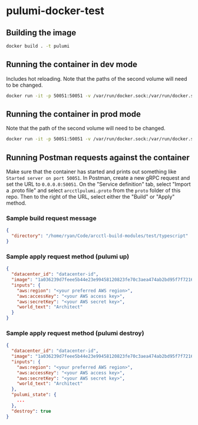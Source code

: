 # pulumi-docker-test

## Building the image

```sh
docker build . -t pulumi
```

## Running the container in dev mode

Includes hot reloading. Note that the paths of the second volume will need to be changed.

```sh
docker run -it -p 50051:50051 -v /var/run/docker.sock:/var/run/docker.sock -v /home/ryan/Code/arcctl-build-modules/test/yaml:/home/ryan/Code/arcctl-build-modules/test/yaml pulumi sh -c "npm run dev"
```

## Running the container in prod mode

Note that the path of the second volume will need to be changed.

```sh
docker run -it -p 50051:50051 -v /var/run/docker.sock:/var/run/docker.sock -v /home/ryan/Code/arcctl-build-modules/test/yaml:/home/ryan/Code/arcctl-build-modules/test/yaml pulumi sh -c "npm run start"
```

## Running Postman requests against the container

Make sure that the container has started and prints out something like `Started server on port 50051`. In Postman, create a new gRPC request and set the URL to `0.0.0.0:50051`. On the "Service definition" tab, select "Import a .proto file" and select `arcctlpulumi.proto` from the `proto` folder of this repo. Then to the right of the URL, select either the "Build" or "Apply" method. 

### Sample build request message

```json
{
  "directory": "/home/ryan/Code/arcctl-build-modules/test/typescript"
}
```

### Sample apply request method (pulumi up)

```json
{
  "datacenter_id": "datacenter-id",
  "image": "1a036239d7feee5b44e23e99458120823fe70c3aea474ab2bd95f7f7216626e7",
  "inputs": {
    "aws:region": "<your preferred AWS region>",
    "aws:accessKey": "<your AWS access key>",
    "aws:secretKey": "<your AWS secret key>",
    "world_text": "Architect"
  }
}
```

### Sample apply request method (pulumi destroy)

```json
{
  "datacenter_id": "datacenter-id",
  "image": "1a036239d7feee5b44e23e99458120823fe70c3aea474ab2bd95f7f7216626e7",
  "inputs": {
    "aws:region": "<your preferred AWS region>",
    "aws:accessKey": "<your AWS access key>",
    "aws:secretKey": "<your AWS secret key>",
    "world_text": "Architect"
  },
  "pulumi_state": {
    ...
  },
  "destroy": true
}
```
